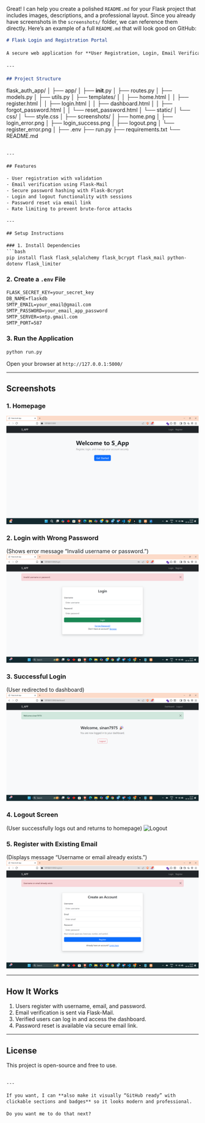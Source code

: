 Great! I can help you create a polished `README.md` for your Flask project that includes images, descriptions, and a professional layout. Since you already have screenshots in the `screenshots/` folder, we can reference them directly. Here’s an example of a full `README.md` that will look good on GitHub:

```markdown
# Flask Login and Registration Portal

A secure web application for **User Registration, Login, Email Verification, and Password Reset** using **SQLite**, **Flask-Mail**, and **Flask-Bcrypt**.

---

## Project Structure

```

flask_auth_app/
│
├── app/
│   ├── **init**.py
│   ├── routes.py
│   ├── models.py
│   ├── utils.py
│   ├── templates/
│   │   ├── home.html
│   │   ├── register.html
│   │   ├── login.html
│   │   ├── dashboard.html
│   │   ├── forgot_password.html
│   │   └── reset_password.html
│   └── static/
│       └── css/
│           └── style.css
│
├── screenshots/
│   ├── home.png
│   ├── login_error.png
│   ├── login_success.png
│   ├── logout.png
│   └── register_error.png
│
├── .env
├── run.py
├── requirements.txt
└── README.md

````

---

## Features

- User registration with validation  
- Email verification using Flask-Mail  
- Secure password hashing with Flask-Bcrypt  
- Login and logout functionality with sessions  
- Password reset via email link  
- Rate limiting to prevent brute-force attacks  

---

## Setup Instructions

### 1. Install Dependencies
```bash
pip install flask flask_sqlalchemy flask_bcrypt flask_mail python-dotenv flask_limiter
````

### 2. Create a `.env` File

```
FLASK_SECRET_KEY=your_secret_key
DB_NAME=flaskdb
SMTP_EMAIL=your_email@gmail.com
SMTP_PASSWORD=your_email_app_password
SMTP_SERVER=smtp.gmail.com
SMTP_PORT=587
```

### 3. Run the Application

```bash
python run.py
```

Open your browser at `http://127.0.0.1:5000/`

---

## Screenshots

### 1. Homepage

![Homepage](screenshots/home.png)

### 2. Login with Wrong Password

(Shows error message “Invalid username or password.”)
![Login Error](screenshots/login_error.png)

### 3. Successful Login

(User redirected to dashboard)
![Login Success](screenshots/login_success.png)

### 4. Logout Screen

(User successfully logs out and returns to homepage)
![Logout](screenshots/logout.png)

### 5. Register with Existing Email

(Displays message “Username or email already exists.”)
![Registration Error](screenshots/register_error.png)

---

## How It Works

1. Users register with username, email, and password.
2. Email verification is sent via Flask-Mail.
3. Verified users can log in and access the dashboard.
4. Password reset is available via secure email link.

---

## License

This project is open-source and free to use.

```

---

If you want, I can **also make it visually “GitHub ready” with clickable sections and badges** so it looks modern and professional.  

Do you want me to do that next?
```
